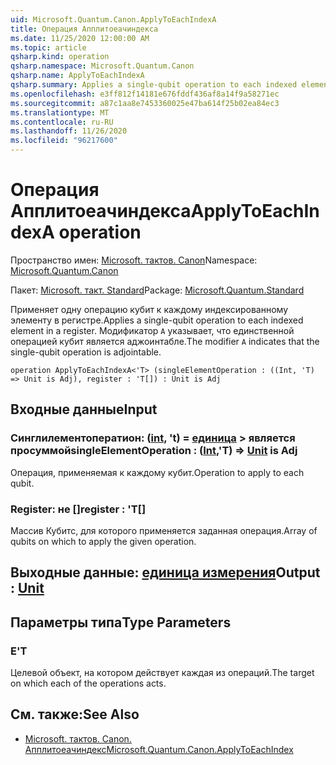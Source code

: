 ```yaml
---
uid: Microsoft.Quantum.Canon.ApplyToEachIndexA
title: Операция Апплитоеачиндекса
ms.date: 11/25/2020 12:00:00 AM
ms.topic: article
qsharp.kind: operation
qsharp.namespace: Microsoft.Quantum.Canon
qsharp.name: ApplyToEachIndexA
qsharp.summary: Applies a single-qubit operation to each indexed element in a register. The modifier `A` indicates that the single-qubit operation is adjointable.
ms.openlocfilehash: e3ff812f14181e676fddf436af8a14f9a58271ec
ms.sourcegitcommit: a87c1aa8e7453360025e47ba614f25b02ea84ec3
ms.translationtype: MT
ms.contentlocale: ru-RU
ms.lasthandoff: 11/26/2020
ms.locfileid: "96217600"
---
```

# <a name="applytoeachindexa-operation"></a><span data-ttu-id="a2980-102">Операция Апплитоеачиндекса</span><span class="sxs-lookup"><span data-stu-id="a2980-102">ApplyToEachIndexA operation</span></span>

<span data-ttu-id="a2980-103">Пространство имен: [Microsoft. тактов. Canon](xref:Microsoft.Quantum.Canon)</span><span class="sxs-lookup"><span data-stu-id="a2980-103">Namespace: [Microsoft.Quantum.Canon](xref:Microsoft.Quantum.Canon)</span></span>

<span data-ttu-id="a2980-104">Пакет: [Microsoft. такт. Standard](https://nuget.org/packages/Microsoft.Quantum.Standard)</span><span class="sxs-lookup"><span data-stu-id="a2980-104">Package: [Microsoft.Quantum.Standard](https://nuget.org/packages/Microsoft.Quantum.Standard)</span></span>


<span data-ttu-id="a2980-105">Применяет одну операцию кубит к каждому индексированному элементу в регистре.</span><span class="sxs-lookup"><span data-stu-id="a2980-105">Applies a single-qubit operation to each indexed element in a register.</span></span>
<span data-ttu-id="a2980-106">Модификатор `A` указывает, что единственной операцией кубит является аджоинтабле.</span><span class="sxs-lookup"><span data-stu-id="a2980-106">The modifier `A` indicates that the single-qubit operation is adjointable.</span></span>

```qsharp
operation ApplyToEachIndexA<'T> (singleElementOperation : ((Int, 'T) => Unit is Adj), register : 'T[]) : Unit is Adj
```


## <a name="input"></a><span data-ttu-id="a2980-107">Входные данные</span><span class="sxs-lookup"><span data-stu-id="a2980-107">Input</span></span>

### <a name="singleelementoperation--intt--unit--is-adj"></a><span data-ttu-id="a2980-108">Синглилементоператион: ([int](xref:microsoft.quantum.lang-ref.int), 't) = [единица](xref:microsoft.quantum.lang-ref.unit) > является просуммой</span><span class="sxs-lookup"><span data-stu-id="a2980-108">singleElementOperation : ([Int](xref:microsoft.quantum.lang-ref.int),'T) => [Unit](xref:microsoft.quantum.lang-ref.unit)  is Adj</span></span>

<span data-ttu-id="a2980-109">Операция, применяемая к каждому кубит.</span><span class="sxs-lookup"><span data-stu-id="a2980-109">Operation to apply to each qubit.</span></span>


### <a name="register--t"></a><span data-ttu-id="a2980-110">Register: не []</span><span class="sxs-lookup"><span data-stu-id="a2980-110">register : 'T[]</span></span>

<span data-ttu-id="a2980-111">Массив Кубитс, для которого применяется заданная операция.</span><span class="sxs-lookup"><span data-stu-id="a2980-111">Array of qubits on which to apply the given operation.</span></span>



## <a name="output--unit"></a><span data-ttu-id="a2980-112">Выходные данные: [единица измерения](xref:microsoft.quantum.lang-ref.unit)</span><span class="sxs-lookup"><span data-stu-id="a2980-112">Output : [Unit](xref:microsoft.quantum.lang-ref.unit)</span></span>



## <a name="type-parameters"></a><span data-ttu-id="a2980-113">Параметры типа</span><span class="sxs-lookup"><span data-stu-id="a2980-113">Type Parameters</span></span>

### <a name="t"></a><span data-ttu-id="a2980-114">Е</span><span class="sxs-lookup"><span data-stu-id="a2980-114">'T</span></span>

<span data-ttu-id="a2980-115">Целевой объект, на котором действует каждая из операций.</span><span class="sxs-lookup"><span data-stu-id="a2980-115">The target on which each of the operations acts.</span></span>

## <a name="see-also"></a><span data-ttu-id="a2980-116">См. также:</span><span class="sxs-lookup"><span data-stu-id="a2980-116">See Also</span></span>

- [<span data-ttu-id="a2980-117">Microsoft. тактов. Canon. Апплитоеачиндекс</span><span class="sxs-lookup"><span data-stu-id="a2980-117">Microsoft.Quantum.Canon.ApplyToEachIndex</span></span>](xref:Microsoft.Quantum.Canon.ApplyToEachIndex)